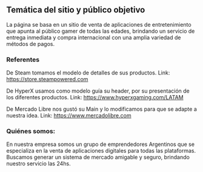 ## Temática del sitio y público objetivo

La página se basa en un sitio de venta de aplicaciones de entretenimiento que apunta al público gamer de todas las edades, brindando un servicio de entrega inmediata y compra internacional con una amplia variedad de métodos de pagos.

### Referentes

De Steam tomamos el modelo de detalles de sus productos.
Link: https://store.steampowered.com

De HyperX usamos como modelo guía su header, por su presentación de los diferentes productos.
Link: https://www.hyperxgaming.com/LATAM

De Mercado Libre nos gustó su Main y lo modificamos para que se adapte a nuestra idea.
Link: https://www.mercadolibre.com

### Quiénes somos:

En nuestra empresa somos un grupo de emprendedores Argentinos que se especializa en la venta de aplicaciones digitales para todas las plataformas.
Buscamos generar un sistema de mercado amigable y seguro, brindando nuestro servicio las 24hs.
